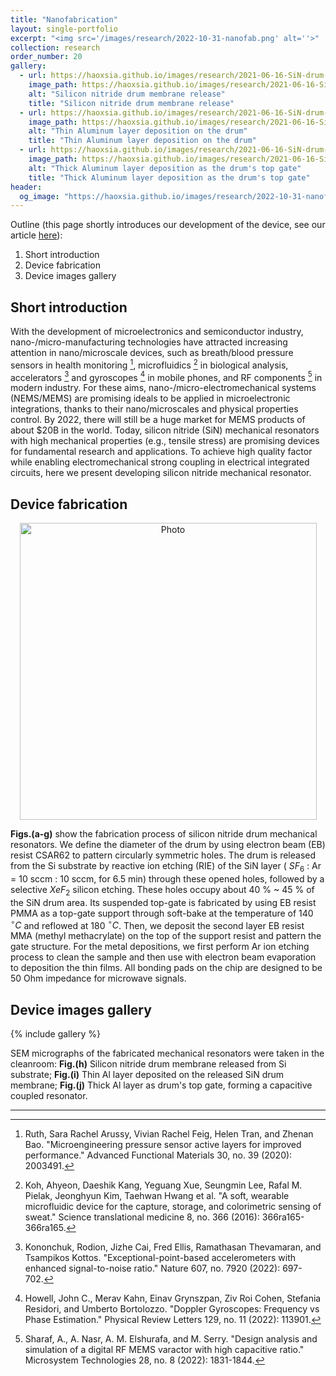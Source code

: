 ```yaml
---
title: "Nanofabrication"
layout: single-portfolio
excerpt: "<img src='/images/research/2022-10-31-nanofab.png' alt=''>"
collection: research
order_number: 20
gallery:
  - url: https://haoxsia.github.io/images/research/2021-06-16-SiN-drum-etch.png
    image_path: https://haoxsia.github.io/images/research/2021-06-16-SiN-drum-etch.png
    alt: "Silicon nitride drum membrane release"
    title: "Silicon nitride drum membrane release"
  - url: https://haoxsia.github.io/images/research/2021-06-16-SiN-drum-bottom.png
    image_path: https://haoxsia.github.io/images/research/2021-06-16-SiN-drum-bottom.png
    alt: "Thin Aluminum layer deposition on the drum"
    title: "Thin Aluminum layer deposition on the drum"
  - url: https://haoxsia.github.io/images/research/2021-06-16-SiN-drum-gate.png
    image_path: https://haoxsia.github.io/images/research/2021-06-16-SiN-drum-gate.png
    alt: "Thick Aluminum layer deposition as the drum's top gate"
    title: "Thick Aluminum layer deposition as the drum's top gate"
header: 
  og_image: "https://haoxsia.github.io/images/research/2022-10-31-nanofab.png"
---
```


Outline (this page shortly introduces our development of the device, see our article [here](https://pubs.acs.org/doi/10.1021/acs.nanolett.1c01477)):

1. Short introduction
2. Device fabrication
3. Device images gallery

## Short introduction

With the development of microelectronics and semiconductor industry, nano-/micro-manufacturing technologies have attracted increasing attention in nano/microscale devices, such as breath/blood pressure sensors in health monitoring [^1], microfluidics [^2] in biological analysis, accelerators [^3] and gyroscopes [^4] in mobile phones, and RF components [^5] in modern industry. For these aims, nano-/micro-electromechanical systems (NEMS/MEMS) are promising ideals to be applied in microelectronic integrations, thanks to their nano/microscales and physical properties control. By 2022, there will still be a huge market for MEMS products of about $20B in the world. Today, silicon nitride (SiN) mechanical resonators with high mechanical properties (e.g., tensile stress) are promising devices for fundamental research and applications. To achieve high quality factor while enabling electromechanical strong coupling in electrical integrated circuits, here we present developing silicon nitride mechanical resonator.


## Device fabrication

<p align="center">
  <img src="https://haoxsia.github.io/images/research/2021-06-16-SiN-drum-nanofab.png?raw=true" alt="Photo" style="width: 475px;"/> 
</p>

**Figs.(a-g)** show the fabrication process of silicon nitride drum mechanical resonators. We define the diameter of the drum by using electron beam (EB) resist CSAR62 to pattern circularly symmetric holes. The drum is released from the Si substrate by reactive ion etching (RIE) of the SiN layer ( $SF_{6}$ : Ar = 10 sccm : 10 sccm, for 6.5 min) through these opened holes, followed by a selective $XeF_{2}$ silicon etching. These holes occupy about 40 % ~ 45 % of the SiN drum area. Its suspended top-gate is fabricated by using EB resist PMMA as a top-gate support through soft-bake at the temperature of 140 $^{\circ}C$ and reflowed at 180 $^{\circ}C$. Then, we deposit the second layer EB resist MMA (methyl methacrylate) on the top of the support resist and pattern the gate structure. For the metal depositions, we first perform Ar ion etching process to clean the sample and then use with electron beam evaporation to deposition the thin films. All bonding pads on the chip are designed to be 50 Ohm impedance for microwave signals.

## Device images gallery

{% include gallery %}

SEM micrographs of the fabricated mechanical resonators were taken in the cleanroom: **Fig.(h)** Silicon nitride drum membrane released from Si substrate; **Fig.(i)** Thin Al layer deposited on the released SiN drum membrane; **Fig.(j)** Thick Al layer as drum's top gate, forming a capacitive coupled resonator.

------

[^1]: Ruth, Sara Rachel Arussy, Vivian Rachel Feig, Helen Tran, and Zhenan Bao. "Microengineering pressure sensor active layers for improved performance." Advanced Functional Materials 30, no. 39 (2020): 2003491.
[^2]: Koh, Ahyeon, Daeshik Kang, Yeguang Xue, Seungmin Lee, Rafal M. Pielak, Jeonghyun Kim, Taehwan Hwang et al. "A soft, wearable microfluidic device for the capture, storage, and colorimetric sensing of sweat." Science translational medicine 8, no. 366 (2016): 366ra165-366ra165.
[^3]: Kononchuk, Rodion, Jizhe Cai, Fred Ellis, Ramathasan Thevamaran, and Tsampikos Kottos. "Exceptional-point-based accelerometers with enhanced signal-to-noise ratio." Nature 607, no. 7920 (2022): 697-702.
[^4]: Howell, John C., Merav Kahn, Einav Grynszpan, Ziv Roi Cohen, Stefania Residori, and Umberto Bortolozzo. "Doppler Gyroscopes: Frequency vs Phase Estimation." Physical Review Letters 129, no. 11 (2022): 113901.
[^5]: Sharaf, A., A. Nasr, A. M. Elshurafa, and M. Serry. "Design analysis and simulation of a digital RF MEMS varactor with high capacitive ratio." Microsystem Technologies 28, no. 8 (2022): 1831-1844.

